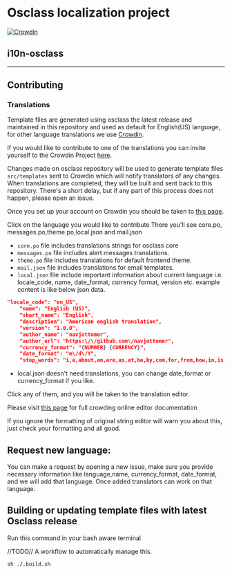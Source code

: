 # Osclass localization project 
[![Crowdin](https://badges.crowdin.net/osclass-v2/localized.svg)](https://crowdin.com/project/osclass-v2)
 
## i10n-osclass
___
## Contributing

### Translations

Template files are generated using osclass the latest release and maintained in this repository
and used as default for English(US) language, for other language translations we use 
[Crowdin](https://crowdin.com/). 

If you would like to contribute to one of the translations you can invite yourself to the Crowdin
Project [here](https://translate.mindstellar.com/project/osclass-v2/invite).

Changes made on osclass repository will be used to generate template files `src/templates` sent 
to Crowdin which will notify translators of any changes. When translations are completed, they will be
built and sent back to this repository. There's a short delay, but if any part of this
process does not happen, please open an issue.

Once you set up your account on Crowdin you should be taken to
[this page](https://translate.mindstellar.com/project/osclass-v2).

Click on the language you would like to contribute
There you'll see core.po, messages.po,theme.po,local.json and mail.json
 
* `core.po` file includes translations strings for osclass core 
* `messages.po` file includes alert messages translations.
* `theme.po` file includes translations for default frontend theme.
* `mail.json` file includes translations for email templates.
* `local.json` file include important information about current language i.e. locale_code, name, date_format, 
  currency format, version etc. example content is like below json data.
```json 
"locale_code": "en_US",
    "name": "English (US)",
    "short_name": "English",
    "description": "American english translation",
    "version": "1.0.0",
    "author_name": "navjottomer",
    "author_url": "https:\/\/github.com\/navjottomer",
    "currency_format": "{NUMBER} {CURRENCY}",
    "date_format": "m\/d\/Y",
    "stop_words": "i,a,about,an,are,as,at,be,by,com,for,from,how,in,is,it,of,on,or,that,the,this,to,was,what,when,where,who,will,with,the"
 ```
* local.json doesn't need translations, you can change date_format or currency_format if you like.
 
Click any of them, and you will be taken to the translation editor.

Please visit [this page](https://support.crowdin.com/online-editor/) for full crowding online editor documentation

If you ignore the formatting of original string editor will warn you about this, just check your formatting and 
  all good.

## Request new language:
You can make a request by opening a new issue, make sure you provide necessary information like 
language,name, currency_format, date_format, and we will add that language. Once added translators can work on that 
language.
## Building or updating template files with latest Osclass release

Run this command in your bash aware terminal

//TODO//
A workflow to automatically manage this.
```
sh ./.build.sh
```
